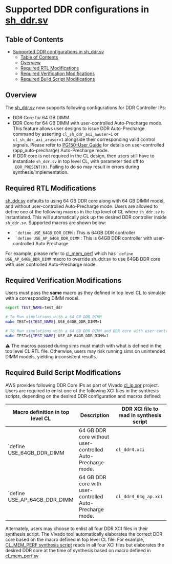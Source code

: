 # Supported DDR configurations in [sh_ddr.sv](./../common/shell_stable/design/sh_ddr/sh_ddr.stub.sv)

## Table of Contents

- [Supported DDR configurations in sh\_ddr.sv](#supported-ddr-configurations-in-sh_ddrsv)
  - [Table of Contents](#table-of-contents)
  - [Overview](#overview)
  - [Required RTL Modifications](#required-rtl-modifications)
  - [Required Verification Modifications](#required-verification-modifications)
  - [Required Build Script Modifications](#required-build-script-modifications)

## Overview

The [sh_ddr.sv](./../common/shell_stable/design/sh_ddr/sh_ddr.stub.sv) now supports following configurations for DDR Controller IPs:

- DDR Core for 64 GB DIMM.
- DDR Core for 64 GB DIMM with user-controlled Auto-Precharge mode. This feature allows user designs to issue DDR Auto-Precharge command by asserting `cl_sh_ddr_axi_awuser=1` or `cl_sh_ddr_axi_aruser=1` alongside their corresponding valid control signals. Please refer to [PG150-User Guide](https://www.xilinx.com/content/dam/xilinx/support/documents/ip_documentation/ultrascale_memory_ip/v1_4/pg150-ultrascale-memory-ip.pdf) for details on user-controlled (app_auto-precharge) Auto-Precharge mode.
- If DDR core is not required in the CL design, then users still have to instantiate `sh_ddr.sv` in top level CL, with parameter tied off to `.DDR_PRESENT(0)`. Failing to do so may result in errors during synthesis/implementation.

## Required RTL Modifications

[sh_ddr.sv](./../common/shell_stable/design/sh_ddr/sh_ddr.stub.sv) defaults to using 64 GB DDR core along with 64 GB DIMM model, and without user-controlled Auto-Precharge mode. Users are allowed to define one of the following macros in the top level of CL where `sh_ddr.sv` is instantiated. This will automatically pick up the desired DDR controller inside `sh_ddr.sv`. Supported macros are shown below:

- ``` `define USE_64GB_DDR_DIMM``` : This is 64GB DDR controller
- ``` `define USE_AP_64GB_DDR_DIMM``` : This is 64GB DDR controller with user-controlled Auto Precharge

For example, please refer to [cl_mem_perf](./../cl/examples/cl_mem_perf/design/cl_mem_perf.sv) which has ``` `define USE_AP_64GB_DDR_DIMM ``` macro to override sh_ddr.sv to use 64GB DDR core with user controlled Auto-Precharge mode.

## Required Verification Modifications

Users must pass the **same** macro as they defined in top level CL to simulate with a corresponding DIMM model.

```bash
export TEST_NAME=test_ddr

# To Run simulations with a 64 GB DDR DIMM
make TEST=${TEST_NAME} USE_64GB_DDR_DIMM=1

# To Run simulations with a 64 GB DDR DIMM and DDR core with user controlled auto-precharge mode
make TEST=${TEST_NAME} USE_AP_64GB_DDR_DIMM=1
```

:warning: The macros passed during sims must match with what is defined in the top level CL RTL file. Otherwise, users may risk running sims on unintended DIMM models, yielding inconsistent results.

## Required Build Script Modifications

AWS provides following DDR Core IPs as part of Vivado [cl_ip.xpr](./../common/ip/cl_ip/cl_ip.xpr) project. Users are required to enlist one of the following XCI files in the synthesis scripts, depending on the desired DDR configuration and macros defined:

| Macro definition in top level CL | Description                                                        | DDR XCI file to read in synthesis script |
|----------------------------------|--------------------------------------------------------------------|------------------------------------------|
| `define USE_64GB_DDR_DIMM        | 64 GB DDR core without user-controlled Auto-Precharge mode.         | `cl_ddr4.xci`                            |
| `define USE_AP_64GB_DDR_DIMM     | 64 GB DDR core with user-controlled Auto-Precharge mode.            | `cl_ddr4_64g_ap.xci`                     |

Alternately, users may choose to enlist all four DDR XCI files in their synthesis script. The Vivado tool automatically elaborates the correct DDR core based on the macro defined in top level CL file. For example, [CL_MEM_PERF synthesis script](./../cl/examples/cl_mem_perf/build/scripts/synth_cl_mem_perf.tcl) reads in all four XCI files but elaborates the desired DDR core at the time of synthesis based on macro defined in [cl_mem_perf.sv](./../cl/examples/cl_mem_perf/design/cl_mem_perf.sv)
